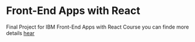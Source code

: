 # Front-End Apps with React
 Final Project for IBM Front-End Apps with React Course
 you can finde more details <a href="https://cf-courses-data.s3.us.cloud-object-storage.appdomain.cloud/IBM-CD0210EN-SkillsNetwork/labs/Final%20project-budget%20app/Final%20Project:%20Scenario%20and%20Review%20Criteria.md.html?origin=www.coursera.org">hear</a>

